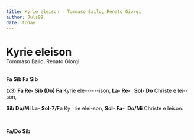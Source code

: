 ```yaml
---
title: Kyrie eleison - Tommaso Bailo, Renato Giorgi
author: Juls99
date: today
---
```


<h1 style="margin-bottom:0;">Kyrie eleison</h1>
Tommaso Bailo, Renato Giorgi
<br><br>

**Fa Sib Fa Sib**


(x3)
**Fa Re- Sib (Do) Fa**
Kyrie ele\--\--\--ison,
**La- Re-&ensp; Sol- Do**
Christe e lei--son,

**Sib Do/Mi La- Sol-7/Fa**
Ky &ensp;rie elei-son,
**Sol- Fa-&ensp;Do/Mi** 
Christe e leison.

<br>

**Fa/Do Sib**